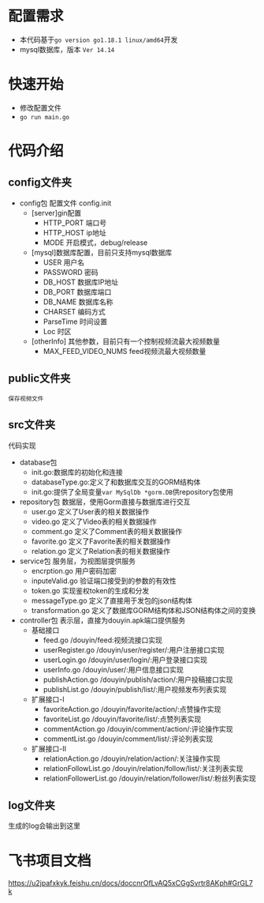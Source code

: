 # 配置需求
+ 本代码基于`go version go1.18.1 linux/amd64`开发
+ mysql数据库，版本 `Ver 14.14`

# 快速开始
+ 修改配置文件
+ `go run main.go`

# 代码介绍
## config文件夹
+ config包
    配置文件
    config.init
    + [server]gin配置
        + HTTP_PORT 端口号
        + HTTP_HOST  ip地址
        + MODE 开启模式，debug/release
    + [mysql]数据库配置，目前只支持mysql数据库
        + USER 用户名
        + PASSWORD 密码
        + DB_HOST 数据库IP地址
        + DB_PORT 数据库端口
        + DB_NAME 数据库名称
        + CHARSET 编码方式
        + ParseTime 时间设置
        + Loc 时区
    + [otherInfo] 其他参数，目前只有一个控制视频流最大视频数量
        + MAX_FEED_VIDEO_NUMS feed视频流最大视频数量

## public文件夹
    保存视频文件

## src文件夹 
代码实现
+ database包
    + init.go:数据库的初始化和连接
    + databaseType.go:定义了和数据库交互的GORM结构体
    + init.go:提供了全局变量`var MySqlDb *gorm.DB`供repository包使用
+ repository包
数据层，使用Gorm直接与数据库进行交互
    + user.go 定义了User表的相关数据操作
    + video.go 定义了Video表的相关数据操作
    + comment.go 定义了Comment表的相关数据操作
    + favorite.go 定义了Favorite表的相关数据操作
    + relation.go 定义了Relation表的相关数据操作
+ service包
服务层，为视图层提供服务
    + encrption.go
        用户密码加密
    + inputeValid.go
        验证端口接受到的参数的有效性
    + token.go
        实现鉴权token的生成和分发
    + messageType.go
        定义了直接用于发包的json结构体
    + transformation.go
        定义了数据库GORM结构体和JSON结构体之间的变换
+ controller包
表示层，直接为douyin.apk端口提供服务
    + 基础接口
        + feed.go
            /douyin/feed:视频流接口实现
        + userRegister.go
            /douyin/user/register/:用户注册接口实现
        + userLogin.go
            /douyin/user/login/:用户登录接口实现
        + userInfo.go
            /douyin/user/:用户信息接口实现
        + publishAction.go
            /douyin/publish/action/:用户投稿接口实现
        + publishList.go
            /douyin/publish/list/:用户视频发布列表实现
    + 扩展接口-I
        + favoriteAction.go
            /douyin/favorite/action/:点赞操作实现
        + favoriteList.go
            /douyin/favorite/list/:点赞列表实现
        + commentAction.go
            /douyin/comment/action/:评论操作实现
        + commentList.go
            /douyin/comment/list/:评论列表实现
    + 扩展接口-II
        + relationAction.go
            /douyin/relation/action/:关注操作实现
        + relationFollowList.go
            /douyin/relation/follow/list/:关注列表实现
        + relationFollowerList.go
            /douyin/relation/follower/list/:粉丝列表实现
## log文件夹
生成的log会输出到这里

# 飞书项目文档
https://u2jpafxkyk.feishu.cn/docs/doccnrOfLvAQ5xCGgSvrtr8AKph#GrGL7k